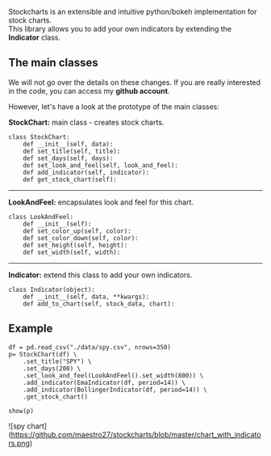 Stockcharts is an extensible and intuitive python/bokeh implementation for stock charts.  
This library allows you to add your own indicators by extending the **Indicator** class.

## The main classes

We will not go over the details on these changes.  If you are really interested in the code, you can access my **github account**.  

However, let's have a look at the prototype of the main classes:


**StockChart:** main class - creates stock charts.
~~~
class StockChart:
    def __init__(self, data):
    def set_title(self, title):
    def set_days(self, days):
    def set_look_and_feel(self, look_and_feel):     
    def add_indicator(self, indicator):
    def get_stock_chart(self):
~~~
___

**LookAndFeel:** encapsulates look and feel for this chart.
~~~
class LookAndFeel:
    def __init__(self):        
    def set_color_up(self, color):
    def set_color_down(self, color):
    def set_height(self, height):
    def set_width(self, width):    
~~~

___
**Indicator:** extend this class to add your own indicators.
~~~
class Indicator(object):    
    def __init__(self, data, **kwargs):    
    def add_to_chart(self, stock_data, chart):
~~~

## Example

~~~
df = pd.read_csv("./data/spy.csv", nrows=350)
p= StockChart(df) \
    .set_title("SPY") \
    .set_days(200) \
    .set_look_and_feel(LookAndFeel().set_width(800)) \
    .add_indicator(EmaIndicator(df, period=14)) \
    .add_indicator(BollingerIndicator(df, period=14)) \
    .get_stock_chart()

show(p)
~~~

![spy chart] (https://github.com/maestro27/stockcharts/blob/master/chart_with_indicators.png)
